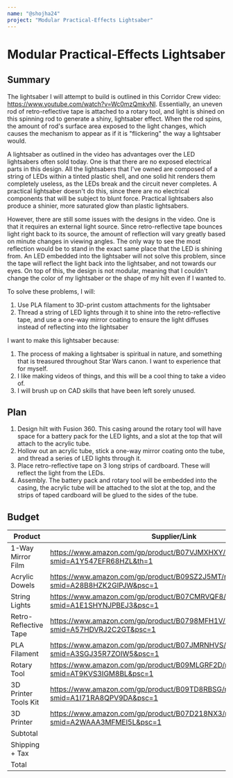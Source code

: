 ```yaml
---
name: "@shojha24"
project: "Modular Practical-Effects Lightsaber"
---
```


# Modular Practical-Effects Lightsaber

## Summary

The lightsaber I will attempt to build is outlined in this Corridor Crew video: https://www.youtube.com/watch?v=Wc0mzQmkvNI. Essentially, an uneven rod of retro-reflective tape is attached to a rotary tool, and light is shined on this spinning rod to generate a shiny, lightsaber effect. When the rod spins, the amount of rod's surface area exposed to the light changes, which causes the mechanism to appear as if it is "flickering" the way a lightsaber would.

A lightsaber as outlined in the video has advantages over the LED lightsabers often sold today. One is that there are no exposed electrical parts in this design. All the lightsabers that I've owned are composed of a string of LEDs within a tinted plastic shell, and one solid hit renders them completely useless, as the LEDs break and the circuit never completes. A practical lightsaber doesn't do this, since there are no electrical components that will be subject to blunt force. Practical lightsabers also produce a shinier, more saturated glow than plastic lightsabers.

However, there are still some issues with the designs in the video. One is that it requires an external light source. Since retro-reflective tape bounces light right back to its source, the amount of reflection will vary greatly based on minute changes in viewing angles. The only way to see the most reflection would be to stand in the exact same place that the LED is shining from. An LED embedded into the lightsaber will not solve this problem, since the tape will reflect the light back into the lightsaber, and not towards our eyes. On top of this, the design is not modular, meaning that I couldn't change the color of my lightsaber or the shape of my hilt even if I wanted to.

To solve these problems, I will:
1. Use PLA filament to 3D-print custom attachments for the lightsaber
2. Thread a string of LED lights through it to shine into the retro-reflective tape, and use a one-way mirror coating to ensure the light diffuses instead of reflecting into the lightsaber

I want to make this lightsaber because:
1. The process of making a lightsaber is spiritual in nature, and something that is treasured throughout Star Wars canon. I want to experience that for myself.
2. I like making videos of things, and this will be a cool thing to take a video of.
3. I will brush up on CAD skills that have been left sorely unused.

## Plan

1. Design hilt with Fusion 360. This casing around the rotary tool will have space for a battery pack for the LED lights, and a slot at the top that will attach to the acrylic tube.
2. Hollow out an acrylic tube, stick a one-way mirror coating onto the tube, and thread a series of LED lights through it. 
3. Place retro-reflective tape on 3 long strips of cardboard. These will reflect the light from the LEDs.
4. Assembly. The battery pack and rotary tool will be embedded into the casing, the acrylic tube will be attached to the slot at the top, and the strips of taped cardboard will be glued to the sides of the tube.

## Budget

| Product               | Supplier/Link                         | Cost   |
| --------------------- | ------------------------------------- | ------ |
| 1-Way Mirror Film     | https://www.amazon.com/gp/product/B07VJMXHXY/ref=ox_sc_act_title_1?smid=A1Y547EFR68HZL&th=1 | $13.99 |
| Acrylic Dowels        | https://www.amazon.com/gp/product/B09SZ2J5MT/ref=ox_sc_act_title_2?smid=A28B8HZK2GIPJW&psc=1 | $16.99 |
| String Lights         | https://www.amazon.com/gp/product/B07CMRVQF8/ref=ox_sc_act_title_3?smid=A1E1SHYNJPBEJ3&psc=1 | $13.99 |
| Retro-Reflective Tape | https://www.amazon.com/gp/product/B0798MFH1V/ref=ox_sc_act_title_4?smid=A57HDVRJ2C2GT&psc=1 | $9.97 |
| PLA Filament          | https://www.amazon.com/gp/product/B07JMRNHVS/ref=ox_sc_act_title_5?smid=A3SGJ35R7ZOIW5&psc=1 | $39.99 |
| Rotary Tool           | https://www.amazon.com/gp/product/B09MLGRF2D/ref=ox_sc_act_title_6?smid=AT9KVS3IGM8BL&psc=1 | $21.99 |
| 3D Printer Tools Kit  | https://www.amazon.com/gp/product/B09TD8RBSG/ref=ox_sc_act_title_7?smid=A1I71RA8QPV9DA&psc=1 | $23.69 |
| 3D Printer            | https://www.amazon.com/gp/product/B07D218NX3/ref=ox_sc_act_title_8?smid=A2WAAA3MFMEI5L&psc=1 | $199.00 |
| Subtotal              |                                       | $339.61 | 
| Shipping + Tax        |                                       | $5.99 + $22.38 |
| Total                 |                                       | $367.98 |
